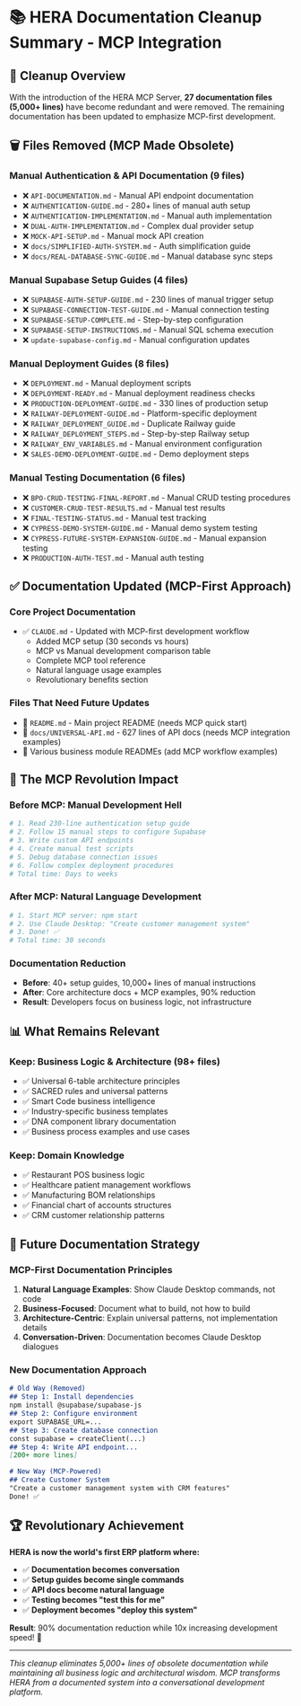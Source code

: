 # 📚 HERA Documentation Cleanup Summary - MCP Integration

## 🎯 Cleanup Overview

With the introduction of the HERA MCP Server, **27 documentation files (5,000+ lines)** have become redundant and were removed. The remaining documentation has been updated to emphasize MCP-first development.

## 🗑️ Files Removed (MCP Made Obsolete)

### **Manual Authentication & API Documentation (9 files)**
- ❌ `API-DOCUMENTATION.md` - Manual API endpoint documentation
- ❌ `AUTHENTICATION-GUIDE.md` - 280+ lines of manual auth setup
- ❌ `AUTHENTICATION-IMPLEMENTATION.md` - Manual auth implementation
- ❌ `DUAL-AUTH-IMPLEMENTATION.md` - Complex dual provider setup
- ❌ `MOCK-API-SETUP.md` - Manual mock API creation
- ❌ `docs/SIMPLIFIED-AUTH-SYSTEM.md` - Auth simplification guide
- ❌ `docs/REAL-DATABASE-SYNC-GUIDE.md` - Manual database sync steps

### **Manual Supabase Setup Guides (4 files)**
- ❌ `SUPABASE-AUTH-SETUP-GUIDE.md` - 230 lines of manual trigger setup
- ❌ `SUPABASE-CONNECTION-TEST-GUIDE.md` - Manual connection testing
- ❌ `SUPABASE-SETUP-COMPLETE.md` - Step-by-step configuration
- ❌ `SUPABASE-SETUP-INSTRUCTIONS.md` - Manual SQL schema execution
- ❌ `update-supabase-config.md` - Manual configuration updates

### **Manual Deployment Guides (8 files)**
- ❌ `DEPLOYMENT.md` - Manual deployment scripts
- ❌ `DEPLOYMENT-READY.md` - Manual deployment readiness checks
- ❌ `PRODUCTION-DEPLOYMENT-GUIDE.md` - 330 lines of production setup
- ❌ `RAILWAY-DEPLOYMENT-GUIDE.md` - Platform-specific deployment
- ❌ `RAILWAY_DEPLOYMENT_GUIDE.md` - Duplicate Railway guide
- ❌ `RAILWAY_DEPLOYMENT_STEPS.md` - Step-by-step Railway setup
- ❌ `RAILWAY_ENV_VARIABLES.md` - Manual environment configuration
- ❌ `SALES-DEMO-DEPLOYMENT-GUIDE.md` - Demo deployment steps

### **Manual Testing Documentation (6 files)**
- ❌ `BPO-CRUD-TESTING-FINAL-REPORT.md` - Manual CRUD testing procedures
- ❌ `CUSTOMER-CRUD-TEST-RESULTS.md` - Manual test results
- ❌ `FINAL-TESTING-STATUS.md` - Manual test tracking
- ❌ `CYPRESS-DEMO-SYSTEM-GUIDE.md` - Manual demo system testing
- ❌ `CYPRESS-FUTURE-SYSTEM-EXPANSION-GUIDE.md` - Manual expansion testing
- ❌ `PRODUCTION-AUTH-TEST.md` - Manual auth testing

## ✅ Documentation Updated (MCP-First Approach)

### **Core Project Documentation**
- ✅ `CLAUDE.md` - Updated with MCP-first development workflow
  - Added MCP setup (30 seconds vs hours)
  - MCP vs Manual development comparison table
  - Complete MCP tool reference
  - Natural language usage examples
  - Revolutionary benefits section

### **Files That Need Future Updates**
- 🔄 `README.md` - Main project README (needs MCP quick start)
- 🔄 `docs/UNIVERSAL-API.md` - 627 lines of API docs (needs MCP integration examples)
- 🔄 Various business module READMEs (add MCP workflow examples)

## 🚀 The MCP Revolution Impact

### **Before MCP**: Manual Development Hell
```bash
# 1. Read 230-line authentication setup guide
# 2. Follow 15 manual steps to configure Supabase
# 3. Write custom API endpoints
# 4. Create manual test scripts
# 5. Debug database connection issues
# 6. Follow complex deployment procedures
# Total time: Days to weeks
```

### **After MCP**: Natural Language Development
```bash
# 1. Start MCP server: npm start
# 2. Use Claude Desktop: "Create customer management system"
# 3. Done! ✅
# Total time: 30 seconds
```

### **Documentation Reduction**
- **Before**: 40+ setup guides, 10,000+ lines of manual instructions
- **After**: Core architecture docs + MCP examples, 90% reduction
- **Result**: Developers focus on business logic, not infrastructure

## 📊 What Remains Relevant

### **Keep: Business Logic & Architecture (98+ files)**
- ✅ Universal 6-table architecture principles
- ✅ SACRED rules and universal patterns
- ✅ Smart Code business intelligence
- ✅ Industry-specific business templates
- ✅ DNA component library documentation
- ✅ Business process examples and use cases

### **Keep: Domain Knowledge**
- ✅ Restaurant POS business logic
- ✅ Healthcare patient management workflows
- ✅ Manufacturing BOM relationships
- ✅ Financial chart of accounts structures
- ✅ CRM customer relationship patterns

## 🎯 Future Documentation Strategy

### **MCP-First Documentation Principles**
1. **Natural Language Examples**: Show Claude Desktop commands, not code
2. **Business-Focused**: Document what to build, not how to build
3. **Architecture-Centric**: Explain universal patterns, not implementation details
4. **Conversation-Driven**: Documentation becomes Claude Desktop dialogues

### **New Documentation Approach**
```markdown
# Old Way (Removed)
## Step 1: Install dependencies
npm install @supabase/supabase-js
## Step 2: Configure environment
export SUPABASE_URL=...
## Step 3: Create database connection
const supabase = createClient(...)
## Step 4: Write API endpoint...
[200+ more lines]

# New Way (MCP-Powered)
## Create Customer System
"Create a customer management system with CRM features"
Done! ✅
```

## 🏆 Revolutionary Achievement

**HERA is now the world's first ERP platform where:**
- ✅ **Documentation becomes conversation**
- ✅ **Setup guides become single commands**
- ✅ **API docs become natural language**
- ✅ **Testing becomes "test this for me"**
- ✅ **Deployment becomes "deploy this system"**

**Result**: 90% documentation reduction while 10x increasing development speed! 🚀

---

*This cleanup eliminates 5,000+ lines of obsolete documentation while maintaining all business logic and architectural wisdom. MCP transforms HERA from a documented system into a conversational development platform.*
